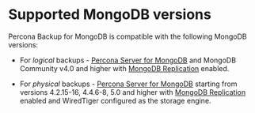 # Supported MongoDB versions

Percona Backup for MongoDB is compatible with the following MongoDB versions:

* For *logical* backups - [Percona Server for MongoDB](https://www.percona.com/software/mongo-database/percona-server-for-mongodb) and MongoDB Community v4.0 and higher with [MongoDB Replication](https://docs.mongodb.com/manual/replication/) enabled.

* For *physical* backups - [Percona Server for MongoDB](https://www.percona.com/software/mongo-database/percona-server-for-mongodb) starting from versions 4.2.15-16, 4.4.6-8, 5.0 and higher with [MongoDB Replication](https://docs.mongodb.com/manual/replication/) enabled and WiredTiger configured as the storage engine.